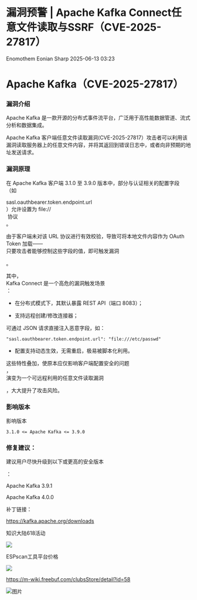 #  漏洞预警 | Apache Kafka Connect任意文件读取与SSRF（CVE-2025-27817）  
Enomothem  Eonian Sharp   2025-06-13 03:23  
  
# Apache Kafka（CVE-2025-27817）  
### 漏洞介绍  
  
Apache Kafka 是一款开源的分布式事件流平台，广泛用于高性能数据管道、流式分析和数据集成。  
  
Apache Kafka 客户端任意文件读取漏洞(CVE-2025-27817）攻击者可以利用该漏洞读取服务器上的任意文件内容，并将其返回到错误日志中，或者向非预期的地址发送请求。  
### 漏洞原理  
  
在 Apache Kafka 客户端 3.1.0 至 3.9.0 版本中，部分与认证相关的配置字段（如   
  
sasl.oauthbearer.token.endpoint.url  
）允许设置为 file://  
 协议  
。  
  
由于客户端未对该 URL 协议进行有效校验，导致可将本地文件内容作为 OAuth Token 加载——  
只要攻击者能够控制这些字段的值，即可触发漏洞  
  
  
  
。  
  
其中，  
Kafka Connect 是一个高危的漏洞触发场景  
：  
- 在分布式模式下，其默认暴露 REST API（端口 8083）；  
  
- 支持远程创建/修改连接器；  
  
可通过 JSON 请求直接注入恶意字段，如：  
```
"sasl.oauthbearer.token.endpoint.url": "file:///etc/passwd"
```  
- 配置支持动态生效，无需重启，极易被脚本化利用。  
  
这些特性叠加，使原本应仅影响客户端配置安全的问题  
，  
演变为一个可远程利用的任意文件读取漏洞  
  
，大大提升了攻击风险。  
### 影响版本  
  
影响版本  
```
3.1.0 <= Apache Kafka <= 3.9.0
```  
### 修复建议：  
  
  
建议用户尽快升级到以下或更高的安全版本  
  
：  
  
Apache Kafka 3.9.1  
  
Apache Kafka 4.0.0  
  
补丁链接：  
  
https://kafka.apache.org/downloads  
  
  
  
  
知识大陆618活动  
  
![](https://mmbiz.qpic.cn/sz_mmbiz_png/hvMQKkLOqzMFNWmNUmJ35gmO30EQrAGbNcIjt2JcG0TBMojJbC14mibRQ1Kzoj6S1YPFrbA1ZlX8VbOWKgSIHQQ/640?wx_fmt=png&from=appmsg "")  
  
  
ESPscan工具平台价格  
  
![](https://mmbiz.qpic.cn/sz_mmbiz_png/hvMQKkLOqzMFNWmNUmJ35gmO30EQrAGbtqjNGKlictrian9SDbvtdvmMN1ibB6TeZ6ib6E6MoatC6kj770C64HsyEw/640?wx_fmt=png&from=appmsg "")  
  
https://m-wiki.freebuf.com/clubsStore/detail?id=58  
  
![图片](https://mmbiz.qpic.cn/sz_mmbiz_png/hvMQKkLOqzNB0pYGByVnU6dQl2MwT7mYzDqQVbnnhibGA3Ck6OwoAMlKLyxGI84zhZHvQdHR57rDZqSHNlm7x5w/640?wx_fmt=png&from=appmsg&watermark=1&tp=webp&wxfrom=5&wx_lazy=1 "")  
  
